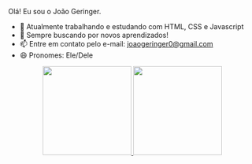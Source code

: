 Olá! Eu sou o João Geringer.


- 🔭 Atualmente trabalhando e estudando com HTML, CSS e Javascript
- 💬 Sempre buscando por novos aprendizados!
- 📫 Entre em contato pelo e-mail: joaogeringer0@gmail.com
- 😄 Pronomes: Ele/Dele

<div align="center">
  <a href="https://github.com/joaogeringer">
  <img height="180em" src="https://github-readme-stats.vercel.app/api?username=joaogeringer&show_icons=true&theme=dracula&include_all_commits=true&count_private=true"/>
  <img height="180em" src="https://github-readme-stats.vercel.app/api/top-langs/?username=joaogeringer&layout=compact&langs_count=7&theme=dracula%22"/>
</div>
  
  

